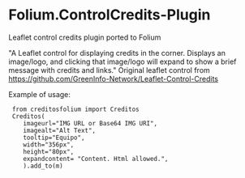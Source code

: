 # Folium.ControlCredits-Plugin
Leaflet control credits plugin ported to Folium

"A Leaflet control for displaying credits in the corner. Displays an image/logo, and clicking that image/logo will expand to show a brief message with credits and links."
Original leaflet control from https://github.com/GreenInfo-Network/Leaflet-Control-Credits

Example of usage:
```
 from creditosfolium import Creditos
 Creditos(
    imageurl="IMG URL or Base64 IMG URI",
    imagealt="Alt Text",
    tooltip="Equipo",
    width="356px",
    height="80px",
    expandcontent= "Content. Html allowed.",
    ).add_to(m)

```

